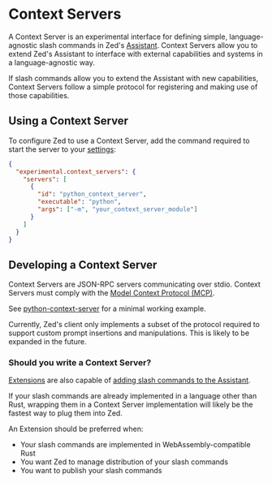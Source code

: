 # Context Servers

A Context Server is an experimental interface for defining simple, language-agnostic slash commands in Zed's [Assistant](./assistant.md). Context Servers allow you to extend Zed's Assistant to interface with external capabilities and systems in a language-agnostic way.

If slash commands allow you to extend the Assistant with new capabilities, Context Servers follow a simple protocol for registering and making use of those capabilities.

## Using a Context Server

To configure Zed to use a Context Server, add the command required to start the server to your [settings](../configuring-zed.md):

```json
{
  "experimental.context_servers": {
    "servers": [
      {
        "id": "python_context_server",
        "executable": "python",
        "args": ["-m", "your_context_server_module"]
      }
    ]
  }
}
```

## Developing a Context Server

Context Servers are JSON-RPC servers communicating over stdio. Context Servers must comply with the [Model Context Protocol (MCP)](./model-context-protocol.md).

See [python-context-server](https://github.com/zed-industries/python-context-server) for a minimal working example.

Currently, Zed's client only implements a subset of the protocol required to support custom prompt insertions and manipulations. This is likely to be expanded in the future.

### Should you write a Context Server?

[Extensions](../extensions.md) are also capable of [adding slash commands to the Assistant](../extensions/slash-commands.md).

If your slash commands are already implemented in a language other than Rust, wrapping them in a Context Server implementation will likely be the fastest way to plug them into Zed.

An Extension should be preferred when:

- Your slash commands are implemented in WebAssembly-compatible Rust
- You want Zed to manage distribution of your slash commands
- You want to publish your slash commands
